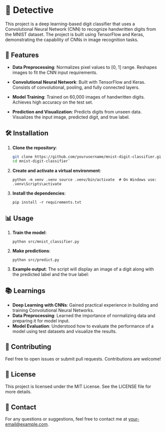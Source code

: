 
# 🧠 Detective
This project is a deep learning-based digit classifier that uses a Convolutional Neural Network (CNN) to recognize handwritten digits from the MNIST dataset. The project is built using TensorFlow and Keras, demonstrating the capability of CNNs in image recognition tasks.

## 🚀 Features

- **Data Preprocessing**: 
Normalizes pixel values to [0, 1] range.
Reshapes images to fit the CNN input requirements.
  
- **Convolutional Neural Network**:
Built with TensorFlow and Keras.
Consists of convolutional, pooling, and fully connected layers.
  
- **Model Training**:
Trained on 60,000 images of handwritten digits.
Achieves high accuracy on the test set.
  
- **Prediction and Visualization**:
Predicts digits from unseen data.
Visualizes the input image, predicted digit, and true label.

## 🛠️ Installation

1. **Clone the repository**:
   ```bash
   git clone https://github.com/yourusername/mnist-digit-classifier.git
   cd mnist-digit-classifier` 

2.  **Create and activate a virtual environment**:
    
 
    
    `python -m venv .venv
    source .venv/bin/activate  # On Windows use: .venv\Scripts\activate` 
    
3.  **Install the dependencies**:
      
    `pip install -r requirements.txt` 
    

## 📊 Usage

1.  **Train the model**:

    `python src/mnist_classifier.py` 
    
2.  **Make predictions**:

    
    `python src/predict.py` 
    
3.  **Example output**: The script will display an image of a digit along with the predicted label and the true label:
    

## 📚 Learnings

-   **Deep Learning with CNNs**: Gained practical experience in building and training Convolutional Neural Networks.
-   **Data Preprocessing**: Learned the importance of normalizing data and preparing it for model input.
-   **Model Evaluation**: Understood how to evaluate the performance of a model using test datasets and visualize the results.

## 🤝 Contributing

Feel free to open issues or submit pull requests. Contributions are welcome!

## 📜 License

This project is licensed under the MIT License. See the LICENSE file for more details.

## 📧 Contact

For any questions or suggestions, feel free to contact me at your-email@example.com.


